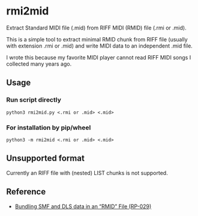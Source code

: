 # rmi2mid

Extract Standard MIDI file (.mid) from RIFF MIDI (RMID) file (.rmi or .mid).

This is a simple tool to extract minimal RMID chunk from RIFF file (usually with extension .rmi or .mid) and write MIDI data to an independent .mid file.

I wrote this because my favorite MIDI player cannot read RIFF MIDI songs I collected many years ago.

## Usage

### Run script directly

```
python3 rmi2mid.py <.rmi or .mid> <.mid>
```

### For installation by pip/wheel

```
python3 -m rmi2mid <.rmi or .mid> <.mid>
```

## Unsupported format

Currently an RIFF file with (nested) LIST chunks is not supported.

## Reference

* [Bundling SMF and DLS data in an “RMID” File (RP-029)](http://web.archive.org/web/20110610135604/http://www.midi.org/about-midi/rp29spec(rmid).pdf)
